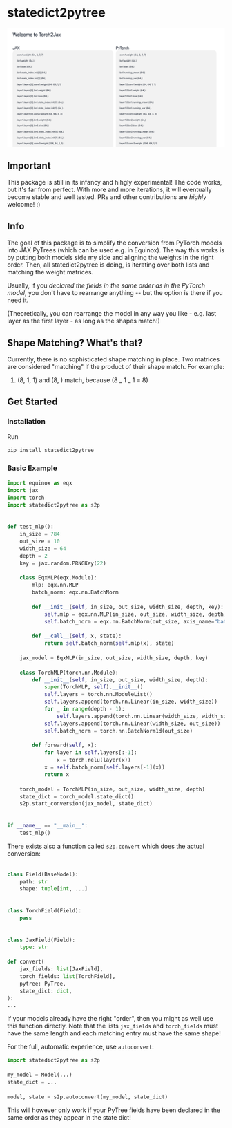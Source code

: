 # statedict2pytree

![statedict2pytree](torch2jax.png "A ResNet demo")

## Important

This package is still in its infancy and hihgly experimental! The code works, but it's far from perfect. With more and more iterations, it will eventually become stable and well tested. 
PRs and other contributions are *highly* welcome! :) 

## Info

The goal of this package is to simplify the conversion from PyTorch models into JAX PyTrees (which can be used e.g. in Equinox). The way this works is by putting both models side my side and aligning the weights in the right order. Then, all statedict2pytree is doing, is iterating over both lists and matching the weight matrices.

Usually, if you _declared the fields in the same order as in the PyTorch model_, you don't have to rearrange anything -- but the option is there if you need it.

(Theoretically, you can rearrange the model in any way you like - e.g. last layer as the first layer - as long as the shapes match!)

## Shape Matching? What's that?

Currently, there is no sophisticated shape matching in place. Two matrices are considered "matching" if the product of their shape match. For example:

1. (8, 1, 1) and (8, ) match, because (8 _ 1 _ 1 = 8)

## Get Started

### Installation

Run

```bash
pip install statedict2pytree

```

### Basic Example

```python
import equinox as eqx
import jax
import torch
import statedict2pytree as s2p


def test_mlp():
    in_size = 784
    out_size = 10
    width_size = 64
    depth = 2
    key = jax.random.PRNGKey(22)

    class EqxMLP(eqx.Module):
        mlp: eqx.nn.MLP
        batch_norm: eqx.nn.BatchNorm

        def __init__(self, in_size, out_size, width_size, depth, key):
            self.mlp = eqx.nn.MLP(in_size, out_size, width_size, depth, key=key)
            self.batch_norm = eqx.nn.BatchNorm(out_size, axis_name="batch")

        def __call__(self, x, state):
            return self.batch_norm(self.mlp(x), state)

    jax_model = EqxMLP(in_size, out_size, width_size, depth, key)

    class TorchMLP(torch.nn.Module):
        def __init__(self, in_size, out_size, width_size, depth):
            super(TorchMLP, self).__init__()
            self.layers = torch.nn.ModuleList()
            self.layers.append(torch.nn.Linear(in_size, width_size))
            for _ in range(depth - 1):
                self.layers.append(torch.nn.Linear(width_size, width_size))
            self.layers.append(torch.nn.Linear(width_size, out_size))
            self.batch_norm = torch.nn.BatchNorm1d(out_size)

        def forward(self, x):
            for layer in self.layers[:-1]:
                x = torch.relu(layer(x))
            x = self.batch_norm(self.layers[-1](x))
            return x

    torch_model = TorchMLP(in_size, out_size, width_size, depth)
    state_dict = torch_model.state_dict()
    s2p.start_conversion(jax_model, state_dict)


if __name__ == "__main__":
    test_mlp()

```

There exists also a function called `s2p.convert` which does the actual conversion:

```python

class Field(BaseModel):
    path: str
    shape: tuple[int, ...]


class TorchField(Field):
    pass


class JaxField(Field):
    type: str

def convert(
    jax_fields: list[JaxField],
    torch_fields: list[TorchField],
    pytree: PyTree,
    state_dict: dict,
):
...
```

If your models already have the right "order", then you might as well use this function directly. Note that the lists `jax_fields` and `torch_fields` must have the same length and each matching entry must have the same shape!

For the full, automatic experience, use `autoconvert`:

```python
import statedict2pytree as s2p

my_model = Model(...)
state_dict = ...

model, state = s2p.autoconvert(my_model, state_dict)

```

This will however only work if your PyTree fields have been declared
in the same order as they appear in the state dict!
